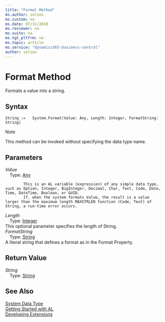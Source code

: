 ```yaml
---
title: "Format Method"
ms.author: solsen
ms.custom: na
ms.date: 07/31/2018
ms.reviewer: na
ms.suite: na
ms.tgt_pltfrm: na
ms.topic: article
ms.service: "dynamics365-business-central"
author: solsen
---
```

[//]: # (START>DO_NOT_EDIT)
[//]: # (IMPORTANT:Do not edit any of the content between here and the END>DO_NOT_EDIT.)
[//]: # (Any modifications should be made in the .resx files in the ModernDev repo.)
# Format Method
Formats a value into a string.

## Syntax
```
String :=   System.Format(Value: Any, Length: Integer, FormatString: String)
```
> [!NOTE]  
> This method can be invoked without specifying the data type name.  
## Parameters
*Value*  
&emsp;Type: [Any](any-data-type.md)  

            This is an AL variable (expression) of any simple data type, such as Option, Integer, BigInteger, Decimal, Char, Text, Code, Date, Time, DateTime, Boolean, or GUID.
            If, when the system formats Value, the result is a value larger than the maximum length MAXSTRLEN function (Code, Text) of String, a run-time error occurs.
            
*Length*  
&emsp;Type: [Integer](integer-data-type.md)  
This optional parameter specifies the length of String.  
*FormatString*  
&emsp;Type: [String](string-data-type.md)  
A literal string that defines a format as in the Format Property.  


## Return Value
*String*  
&emsp;Type: [String](string-data-type.md)  
  


[//]: # (IMPORTANT: END>DO_NOT_EDIT)
## See Also
[System Data Type](system-data-type.md)  
[Getting Started with AL](../devenv-get-started.md)  
[Developing Extensions](../devenv-dev-overview.md)